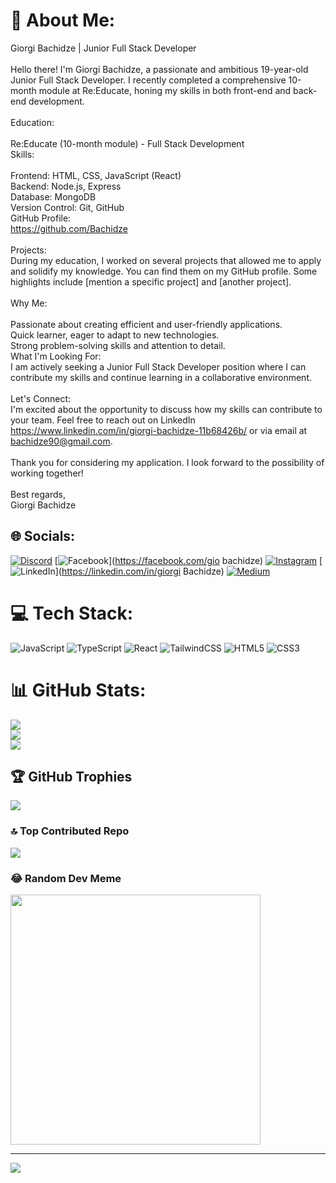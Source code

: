 # 💫 About Me:
Giorgi Bachidze | Junior Full Stack Developer<br><br>Hello there! I'm Giorgi Bachidze, a passionate and ambitious 19-year-old Junior Full Stack Developer. I recently completed a comprehensive 10-month module at Re:Educate, honing my skills in both front-end and back-end development.<br><br>Education:<br><br>Re:Educate (10-month module) - Full Stack Development<br>Skills:<br><br>Frontend: HTML, CSS, JavaScript (React)<br>Backend: Node.js, Express<br>Database: MongoDB<br>Version Control: Git, GitHub<br>GitHub Profile:<br>https://github.com/Bachidze<br><br>Projects:<br>During my education, I worked on several projects that allowed me to apply and solidify my knowledge. You can find them on my GitHub profile. Some highlights include [mention a specific project] and [another project].<br><br>Why Me:<br><br>Passionate about creating efficient and user-friendly applications.<br>Quick learner, eager to adapt to new technologies.<br>Strong problem-solving skills and attention to detail.<br>What I'm Looking For:<br>I am actively seeking a Junior Full Stack Developer position where I can contribute my skills and continue learning in a collaborative environment.<br><br>Let's Connect:<br>I'm excited about the opportunity to discuss how my skills can contribute to your team. Feel free to reach out on LinkedIn https://www.linkedin.com/in/giorgi-bachidze-11b68426b/ or via email at bachidze90@gmail.com.<br><br>Thank you for considering my application. I look forward to the possibility of working together!<br><br>Best regards,<br>Giorgi Bachidze


## 🌐 Socials:
[![Discord](https://img.shields.io/badge/Discord-%237289DA.svg?logo=discord&logoColor=white)](https://discord.gg/bachi#0686) [![Facebook](https://img.shields.io/badge/Facebook-%231877F2.svg?logo=Facebook&logoColor=white)](https://facebook.com/gio bachidze) [![Instagram](https://img.shields.io/badge/Instagram-%23E4405F.svg?logo=Instagram&logoColor=white)](https://instagram.com/giobachidze) [![LinkedIn](https://img.shields.io/badge/LinkedIn-%230077B5.svg?logo=linkedin&logoColor=white)](https://linkedin.com/in/giorgi Bachidze) [![Medium](https://img.shields.io/badge/Medium-12100E?logo=medium&logoColor=white)](https://medium.com/@Bachi) 

# 💻 Tech Stack:
![JavaScript](https://img.shields.io/badge/javascript-%23323330.svg?style=for-the-badge&logo=javascript&logoColor=%23F7DF1E) ![TypeScript](https://img.shields.io/badge/typescript-%23007ACC.svg?style=for-the-badge&logo=typescript&logoColor=white) ![React](https://img.shields.io/badge/react-%2320232a.svg?style=for-the-badge&logo=react&logoColor=%2361DAFB) ![TailwindCSS](https://img.shields.io/badge/tailwindcss-%2338B2AC.svg?style=for-the-badge&logo=tailwind-css&logoColor=white) ![HTML5](https://img.shields.io/badge/html5-%23E34F26.svg?style=for-the-badge&logo=html5&logoColor=white) ![CSS3](https://img.shields.io/badge/css3-%231572B6.svg?style=for-the-badge&logo=css3&logoColor=white)
# 📊 GitHub Stats:
![](https://github-readme-stats.vercel.app/api?username=Bachidze&theme=swift&hide_border=false&include_all_commits=false&count_private=false)<br/>
![](https://github-readme-streak-stats.herokuapp.com/?user=Bachidze&theme=swift&hide_border=false)<br/>
![](https://github-readme-stats.vercel.app/api/top-langs/?username=Bachidze&theme=swift&hide_border=false&include_all_commits=false&count_private=false&layout=compact)

## 🏆 GitHub Trophies
![](https://github-profile-trophy.vercel.app/?username=Bachidze&theme=radical&no-frame=false&no-bg=true&margin-w=4)

### 🔝 Top Contributed Repo
![](https://github-contributor-stats.vercel.app/api?username=Bachidze&limit=5&theme=dark&combine_all_yearly_contributions=true)

### 😂 Random Dev Meme
<img src='https://randommeme-five.vercel.app/' style="height: 400px;"/>

---
[![](https://visitcount.itsvg.in/api?id=Bachidze&icon=0&color=0)](https://visitcount.itsvg.in)

 

  
<!-- Proudly created with GPRM ( https://gprm.itsvg.in ) -->

